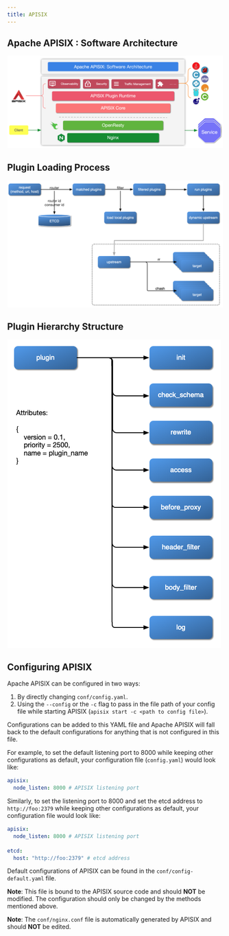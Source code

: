 ```yaml
---
title: APISIX
---
```


<!--
#
# Licensed to the Apache Software Foundation (ASF) under one or more
# contributor license agreements.  See the NOTICE file distributed with
# this work for additional information regarding copyright ownership.
# The ASF licenses this file to You under the Apache License, Version 2.0
# (the "License"); you may not use this file except in compliance with
# the License.  You may obtain a copy of the License at
#
#     http://www.apache.org/licenses/LICENSE-2.0
#
# Unless required by applicable law or agreed to in writing, software
# distributed under the License is distributed on an "AS IS" BASIS,
# WITHOUT WARRANTIES OR CONDITIONS OF ANY KIND, either express or implied.
# See the License for the specific language governing permissions and
# limitations under the License.
#
-->

## Apache APISIX : Software Architecture

![flow-software-architecture](../../../assets/images/flow-software-architecture.png)

## Plugin Loading Process

![flow-load-plugin](../../../assets/images/flow-load-plugin.png)

## Plugin Hierarchy Structure

![flow-plugin-internal](../../../assets/images/flow-plugin-internal.png)

## Configuring APISIX

Apache APISIX can be configured in two ways:

1. By directly changing `conf/config.yaml`.
2. Using the `--config` or the `-c` flag to pass in the file path of your config file while starting APISIX (`apisix start -c <path to config file>`).

Configurations can be added to this YAML file and Apache APISIX will fall back to the default configurations for anything that is not configured in this file.

For example, to set the default listening port to 8000 while keeping other configurations as default, your configuration file (`config.yaml`) would look like:

```yaml
apisix:
  node_listen: 8000 # APISIX listening port
```

Similarly, to set the listening port to 8000 and set the etcd address to `http://foo:2379` while keeping other configurations as default, your configuration file would look like:

```yaml
apisix:
  node_listen: 8000 # APISIX listening port

etcd:
  host: "http://foo:2379" # etcd address
```

Default configurations of APISIX can be found in the `conf/config-default.yaml` file.

**Note**: This file is bound to the APISIX source code and should **NOT** be modified. The configuration should only be changed by the methods mentioned above.

**Note**: The `conf/nginx.conf` file is automatically generated by APISIX and should **NOT** be edited.

